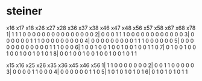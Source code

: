 # steiner

  x16 x17 x18 x26 x27 x28 x36 x37 x38 x46 x47 x48 x56 x57 x58 x67 x68 x78
1| 1   1   1   0   0   0   0   0   0   0   0   0   0   0   0   0   0   0
2| 0   0   0   1   1   1   0   0   0   0   0   0   0   0   0   0   0   0
3| 0   0   0   0   0   0   1   1   1   0   0   0   0   0   0   0   0   0
4| 0   0   0   0   0   0   0   0   0   1   1   1   0   0   0   0   0   0
5| 0   0   0   0   0   0   0   0   0   0   0   0   1   1   1   0   0   0
6| 1   0   0   1   0   0   1   0   0   1   0   0   1   0   0   1   1   0
7| 0   1   0   0   1   0   0   1   0   0   1   0   0   1   0   1   0   1
8| 0   0   1   0   0   1   0   0   1   0   0   1   0   0   1   0   1   1



  x15 x16 x25 x26 x35 x36 x45 x46 x56
1| 1   1   0   0   0   0   0   0   0
2| 0   0   1   1   0   0   0   0   0
3| 0   0   0   0   1   1   0   0   0
4| 0   0   0   0   0   0   1   1   0
5| 1   0   1   0   1   0   1   0   1
6| 0   1   0   1   0   1   0   1   1